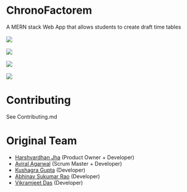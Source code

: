 # ChronoFactorem
A MERN stack Web App that allows students to create draft time tables
<br></br>
<kbd><img src="https://user-images.githubusercontent.com/46719471/97092039-1d586000-165e-11eb-9741-2164a67fb8bd.png"></kbd>
<br></br>
<kbd><img src="https://user-images.githubusercontent.com/46719471/104231680-54782980-5475-11eb-8ed7-470c37d97c80.png"></kbd>
<br></br>
<kbd><img src="https://user-images.githubusercontent.com/46719471/104232144-eb44e600-5475-11eb-9283-ca3a346292e3.png"></kbd>
<br></br>
<kbd><img src="https://user-images.githubusercontent.com/46719471/104232279-1fb8a200-5476-11eb-8de4-79d04aa0064c.png"></kbd>

# Contributing
See Contributing.md

# Original Team
+ [Harshvardhan Jha](https://github.com/HarshvardhanJha1) (Product Owner + Developer)
+ [Aviral Agarwal](https://github.com/Aviral14) (Scrum Master + Developer)
+ [Kushagra Gupta](https://github.com/Kushagra-0801) (Developer)
+ [Abhinav Sukumar Rao](https://github.com/AetherPrior) (Developer)
+ [Vikramjeet Das](https://github.com/VikramjeetD) (Developer)

